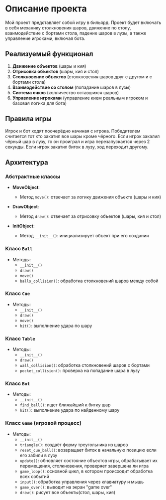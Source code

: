 # Описание проекта

Мой проект представляет собой игру в бильярд. Проект будет включать в себя механику столкновения шаров, 
движение по столу, взаимодействие с бортами стола, падение шаров в лузы, а также управление игроками, 
включая бота.

## Реализуемый функционал

1. **Движение объектов** (шары и кия)
2. **Отрисовка объектов** (шары, кия и стол)
3. **Столкновение объектов** (столкновения шаров друг с другом и с бортами стола)
4. **Взаимодействие со столом** (попадание шаров в лузы)
5. **Система очков** (колличество оставшихся шаров)
6. **Управление игроками** (управление кием реальным игроком и базовая логика для бота)

## Правила игры

Игрок и бот ходят поочерёдно начиная с игрока. Победителем считается тот кто закатил все шары кроме чёрного.
Если игрок закалил чёрный шар в лузу, то он проиграл и игра перезапускается через 2 секунды. Если игрок закатил
биток в лузу, ход переходит другому.

## Архитектура

### Абстрактные классы

- **MoveObject**:
  - Метод `move()`: отвечает за логику движения объекта (шары и кия)

- **DrawObject**:
  - Метод `draw()`: отвечает за отрисовку объектов (шары, кия и стол)

- **InitObject**:
  - Метод `__init__()`: инициализирует объект при его создании

### Класс `Ball`
- Методы:
  - `__init__()`
  - `draw()`
  - `move()`
  - `balls_collision()`: обработка столкновений шаров между собой

### Класс `Cue`
- Методы:
  - `__init__()`
  - `draw()`
  - `move()`
  - `hit()`: выполнение удара по шару

### Класс `Table`
- Методы:
  - `__init__()`
  - `draw()`
  - `wall_collision()`: обработка столкновений шаров с бортами
  - `pocket_collision()`: проверка на попадание шара в лузу

### Класс `Bot`
- Методы:
  - `__init__()`
  - `find_ball()`: ищет ближайший к битку шар
  - `hit()`: выполнение удара по найденному шару

### Класс `Game` (игровой процесс)
- Методы:
  - `__init__()`
  - `triangle()`: создаёт форму треугольника из шаров
  - `reset_cue_ball()`: возвращает биток в начальную позицию если его забили в лузу
  - `update()`: обновляет состояние объектов игры, обрабатывает их перемещения, столкновения, проверяет завершена ли игра
  - `game_loop()`: основной цикл, в котором происходит обработка всех событий
  - `input()`: обработка управления через клавиатуру и мышь
  - `game_over()`: выводит на экран "game over"
  - `draw()`: рисует все объекты(стол, шары, кия)
